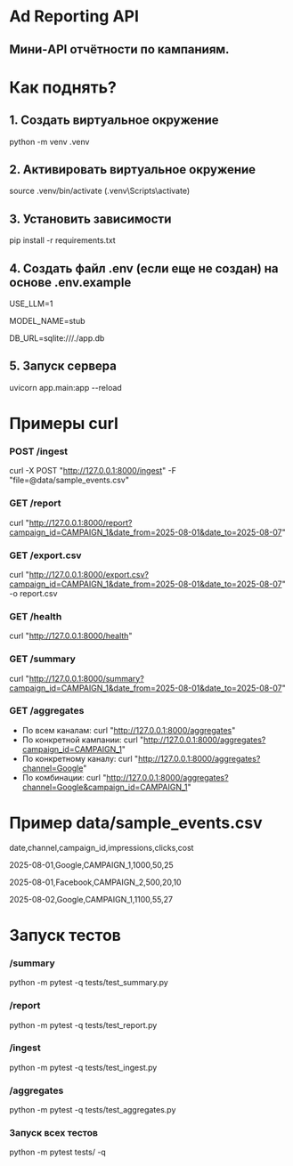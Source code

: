 # Ad Reporting API

## Мини-API отчётности по кампаниям.

# Как поднять?
## 1. Создать виртуальное окружение
python -m venv .venv

## 2. Активировать виртуальное окружение
source .venv/bin/activate (.venv\Scripts\activate)

## 3. Установить зависимости
pip install -r requirements.txt

## 4. Создать файл .env (если еще не создан) на основе .env.example
USE_LLM=1

MODEL_NAME=stub

DB_URL=sqlite:///./app.db

## 5. Запуск сервера
uvicorn app.main:app --reload

# Примеры curl
### POST /ingest
curl -X POST "http://127.0.0.1:8000/ingest" -F "file=@data/sample_events.csv"

### GET /report
curl "http://127.0.0.1:8000/report?campaign_id=CAMPAIGN_1&date_from=2025-08-01&date_to=2025-08-07"

### GET /export.csv
curl "http://127.0.0.1:8000/export.csv?campaign_id=CAMPAIGN_1&date_from=2025-08-01&date_to=2025-08-07" -o report.csv

### GET /health
curl "http://127.0.0.1:8000/health"

### GET /summary
curl "http://127.0.0.1:8000/summary?campaign_id=CAMPAIGN_1&date_from=2025-08-01&date_to=2025-08-07"

### GET /aggregates
- По всем каналам: curl "http://127.0.0.1:8000/aggregates"
- По конкретной кампании: curl "http://127.0.0.1:8000/aggregates?campaign_id=CAMPAIGN_1"
- По конкретному каналу: curl "http://127.0.0.1:8000/aggregates?channel=Google"
- По комбинации: curl "http://127.0.0.1:8000/aggregates?channel=Google&campaign_id=CAMPAIGN_1"

# Пример data/sample_events.csv
date,channel,campaign_id,impressions,clicks,cost

2025-08-01,Google,CAMPAIGN_1,1000,50,25

2025-08-01,Facebook,CAMPAIGN_2,500,20,10

2025-08-02,Google,CAMPAIGN_1,1100,55,27

# Запуск тестов

### /summary
python -m pytest -q tests/test_summary.py 

### /report
python -m pytest -q tests/test_report.py 

### /ingest
python -m pytest -q tests/test_ingest.py 

### /aggregates
python -m pytest -q tests/test_aggregates.py 

### Запуск всех тестов
python -m pytest tests/ -q
